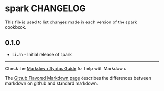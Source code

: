 spark CHANGELOG
=====================

This file is used to list changes made in each version of the spark cookbook.

0.1.0
-----
- Li Jin - Initial release of spark

- - -
Check the [Markdown Syntax Guide](http://daringfireball.net/projects/markdown/syntax) for help with Markdown.

The [Github Flavored Markdown page](http://github.github.com/github-flavored-markdown/) describes the differences between markdown on github and standard markdown.
